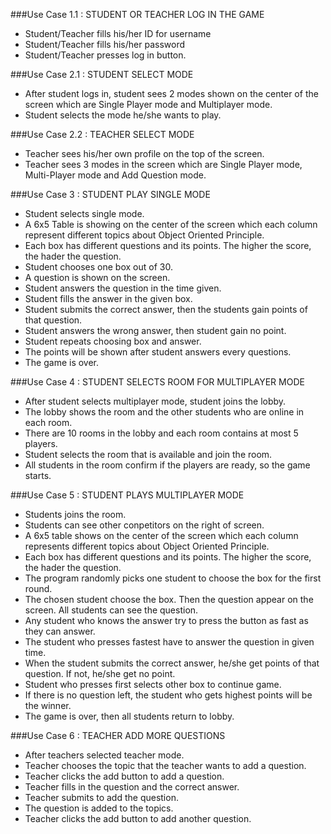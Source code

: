 ###Use Case 1.1 : STUDENT OR TEACHER LOG IN THE GAME
- Student/Teacher fills his/her ID for username
- Student/Teacher fills his/her password
- Student/Teacher presses log in button.

###Use Case 2.1 : STUDENT SELECT MODE
- After student logs in, student sees 2 modes shown on the center of the screen which are Single Player mode and Multiplayer mode.
- Student selects the mode he/she wants to play.

###Use Case 2.2 : TEACHER SELECT MODE
- Teacher sees his/her own profile on the top of the screen.
- Teacher sees 3 modes in the screen which are Single Player mode, Multi-Player mode and Add Question mode.

###Use Case 3 : STUDENT PLAY SINGLE MODE
- Student selects single mode.
- A 6x5 Table is showing on the center of the screen which each column represent different topics about Object Oriented Principle. 
- Each box has different questions and its points. The higher the score, the hader the question.
- Student chooses one box out of 30.
- A question is shown on the screen.
- Student answers the question in the time given.
- Student fills the answer in the given box.
- Student submits the correct answer, then the students gain points of that question.
- Student answers the wrong answer, then student gain no point.
- Student repeats choosing box and answer.
- The points will be shown after student answers every questions.
- The game is over.

###Use Case 4 : STUDENT SELECTS ROOM FOR MULTIPLAYER MODE
- After student selects multiplayer mode, student joins the lobby.
- The lobby shows the room and the other students who are online in each room.
- There are 10 rooms in the lobby and each room contains at most 5 players.
- Student selects the room that is available and join the room.
- All students in the room confirm if the players are ready, so the game starts.

###Use Case 5 : STUDENT PLAYS MULTIPLAYER MODE
- Students joins the room.
- Students can see other conpetitors on the right of screen.
- A 6x5 table shows on the center of the screen which each column represents different topics about Object Oriented Principle. 
- Each box has different questions and its points. The higher the score, the hader the question.
- The program randomly picks one student to choose the box for the first round.
- The chosen student choose the box. Then the question appear on the screen. All students can see the question.
- Any student who knows the answer try to press the button as fast as they can answer.
- The student who presses fastest have to answer the question in given time.
- When the student submits the correct answer, he/she get points of that question. If not, he/she get no point.
- Student who presses first selects other box to continue game. 
- If there is no question left, the student who gets highest points will be the winner.
- The game is over, then all students return to lobby.

###Use Case 6 : TEACHER ADD MORE QUESTIONS
- After teachers selected teacher mode.
- Teacher chooses the topic that the teacher wants to add a question.
- Teacher clicks the add button to add a question.
- Teacher fills in the question and the correct answer.
- Teacher submits to add the question.
- The question is added to the topics.
- Teacher clicks the add button to add another question.

